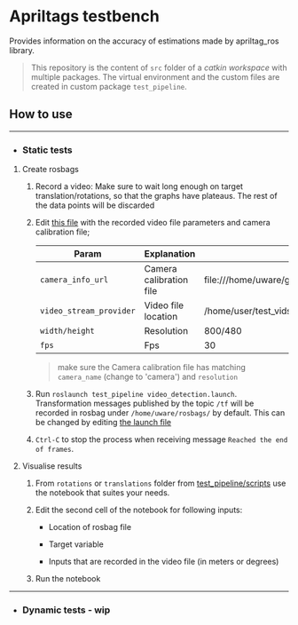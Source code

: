 # Apriltags testbench

Provides information on the accuracy of estimations made by apriltag_ros library.
> This repository is the content of `src` folder of a _catkin workspace_ with multiple packages. The virtual environment and the custom files are created in custom package `test_pipeline`.

## How to use

---

- ### Static tests

1. Create rosbags

    1. Record a video: Make sure to wait long enough on target translation/rotations, so that the graphs have plateaus. The rest of the data points will be discarded

    2. Edit [this file](test_pipeline/launch/video_file.launch) with the recorded video file parameters and camera calibration file;

        Param | Explanation | Default/Example
        --- | --- | --- 
        `camera_info_url` | Camera calibration file | file:///home/uware/general_webcam_calibration_files/ost.yaml
        `video_stream_provider` | Video file location | /home/user/test_vids/some_file.mkv
        `width/height` | Resolution | 800/480
        `fps` | Fps | 30

        > make sure the Camera calibration file has matching `camera_name` (change to 'camera') and `resolution`
    
    3. Run `roslaunch test_pipeline video_detection.launch`. Transformation messages published by the topic `/tf` will be recorded in rosbag under `/home/uware/rosbags/` by default. This can be changed by editing [the launch file](test_pipeline/launch/video_detection.launch)

    4. `Ctrl-C` to stop the process when receiving message `Reached the end of frames`.

2. Visualise results
    
    1. From `rotations` or `translations` folder from [test_pipeline/scripts](test_pipeline/scripts) use the notebook that suites your needs.

    2. Edit the second cell of the notebook for following inputs:
        
        - Location of rosbag file

        - Target variable

        - Inputs that are recorded in the video file (in meters or degrees)

    3. Run the notebook
---

- ### Dynamic tests - wip
